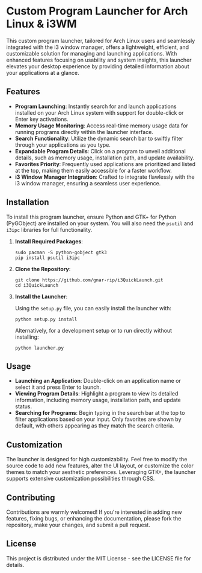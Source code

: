 # Custom Program Launcher for Arch Linux & i3WM

This custom program launcher, tailored for Arch Linux users and seamlessly integrated with the i3 window manager, offers a lightweight, efficient, and customizable solution for managing and launching applications. With enhanced features focusing on usability and system insights, this launcher elevates your desktop experience by providing detailed information about your applications at a glance.

## Features

- **Program Launching**: Instantly search for and launch applications installed on your Arch Linux system with support for double-click or Enter key activations.
- **Memory Usage Monitoring**: Access real-time memory usage data for running programs directly within the launcher interface.
- **Search Functionality**: Utilize the dynamic search bar to swiftly filter through your applications as you type.
- **Expandable Program Details**: Click on a program to unveil additional details, such as memory usage, installation path, and update availability.
- **Favorites Priority**: Frequently used applications are prioritized and listed at the top, making them easily accessible for a faster workflow.
- **i3 Window Manager Integration**: Crafted to integrate flawlessly with the i3 window manager, ensuring a seamless user experience.

## Installation

To install this program launcher, ensure Python and GTK+ for Python (PyGObject) are installed on your system. You will also need the `psutil` and `i3ipc` libraries for full functionality. 

1. **Install Required Packages**:

   ```
   sudo pacman -S python-gobject gtk3
   pip install psutil i3ipc
   ```

2. **Clone the Repository**:

   ```
   git clone https://github.com/gnar-rip/i3QuickLaunch.git
   cd i3QuickLaunch
   ```

3. **Install the Launcher**:

   Using the `setup.py` file, you can easily install the launcher with:

   ```
   python setup.py install
   ```

   Alternatively, for a development setup or to run directly without installing:

   ```
   python launcher.py
   ```

## Usage

- **Launching an Application**: Double-click on an application name or select it and press Enter to launch.
- **Viewing Program Details**: Highlight a program to view its detailed information, including memory usage, installation path, and update status.
- **Searching for Programs**: Begin typing in the search bar at the top to filter applications based on your input. Only favorites are shown by default, with others appearing as they match the search criteria.

## Customization

The launcher is designed for high customizability. Feel free to modify the source code to add new features, alter the UI layout, or customize the color themes to match your aesthetic preferences. Leveraging GTK+, the launcher supports extensive customization possibilities through CSS.

## Contributing

Contributions are warmly welcomed! If you're interested in adding new features, fixing bugs, or enhancing the documentation, please fork the repository, make your changes, and submit a pull request.

## License

This project is distributed under the MIT License - see the LICENSE file for details.


